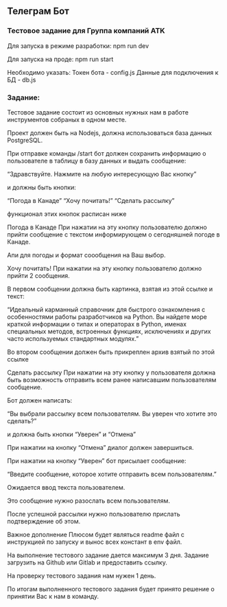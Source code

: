 ## Телеграм Бот

### Тестовое задание для Группа компаний ATK

Для запуска в режиме разработки:
npm run dev

Для запуска на проде:
npm run start

Необходимо указать:
Токен бота - config.js
Данные для подключения к БД - db.js

### Задание:

Тестовое задание состоит из основных нужных нам в работе инструментов собраных в одном месте.

Проект должен быть на Nodejs, должна использоваться база данных PostgreSQL.

При отправке команды /start бот должен сохранить информацию о пользователе в таблицу в базу данных и выдать сообщение:

“Здравствуйте. Нажмите на любую интересующую Вас кнопку”

и должны быть кнопки:

“Погода в Канаде”
“Хочу почитать!”
“Сделать рассылку”

функционал этих кнопок расписан ниже


Погода в Канаде
При нажатии на эту кнопку пользователю должно прийти сообщение с текстом информирующем о сегодняшней погоде в Канаде.

Апи для погоды и формат соообщения на Ваш выбор.

Хочу почитать!
При нажатии на эту кнопку пользователю должно прийти 2 сообщения.

В первом сообщении должна быть картинка, взятая из этой ссылке и текст:

“Идеальный карманный справочник для быстрого ознакомления с особенностями работы разработчиков на Python. Вы найдете море краткой информации о типах и операторах в Python, именах специальных методов, встроенных функциях, исключениях и других часто используемых стандартных модулях.”

Во втором сообщении должен быть прикреплен архив взятый по этой ссылке

Сделать рассылку
При нажатии на эту кнопку у пользователя должна быть возможность отправить всем ранее написавшим пользователям сообщение.

Бот должен написать:

“Вы выбрали рассылку всем пользователям. Вы уверен что хотите это сделать?”

и должна быть кнопки “Уверен” и “Отмена”

При нажатии на кнопку “Отмена” диалог должен завершиться.

При нажатии на кнопку “Уверен” бот присылает сообщение:

“Введите сообщение, которое хотите отправить всем пользователям.”

Ожидается ввод текста пользователем.

Это сообщение нужно разослать всем пользователям.

После успешной рассылки нужно пользователю прислать подтверждение об этом.

Важное дополнение
Плюсом будет являться readme файл с инструкцией по запуску и вынос всех констант в env файл.

На выполнение тестового задание дается максимум 3 дня.
Задание загрузить на Github или Gitlab и предоставить ссылку.

На проверку тестового задания нам нужен 1 день. 

По итогам выполненного тестового задания будет принято решение о принятии Вас к нам в команду.

